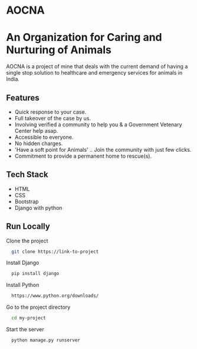 
# AOCNA
# An Organization for Caring and Nurturing of Animals

AOCNA is a project of mine that deals with the current demand of
having a single stop solution to healthcare and emergency services 
for animals in India.



## Features

- Quick response to your case. 
- Full takeover of the case by us.
- Involving verified a community to help you & a Government Vetenary Center help asap.
- Accessible to everyone.
- No hidden charges.
- 'Have a soft point for Animals' .. Join the community with just few clicks.
- Commitment to provide a permanent home to rescue(s).


## Tech Stack

- HTML
- CSS
- Bootstrap
- Django with python

## Run Locally

Clone the project

```bash
  git clone https://link-to-project
```

Install Django

```bash
  pip install django
```

Install Python

```bash
  https://www.python.org/downloads/
```
Go to the project directory

```bash
  cd my-project
```

Start the server

```bash
  python manage.py runserver
```